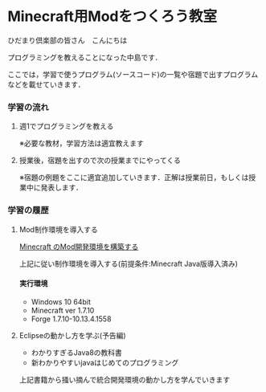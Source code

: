 # Minecraft用Modをつくろう教室
ひだまり倶楽部の皆さん　こんにちは

プログラミングを教えることになった中島です．

ここでは，学習で使うプログラム(ソースコード)の一覧や宿題で出すプログラムなどを載せていきます．

### 学習の流れ
1. 週1でプログラミングを教える

    ※必要な教材，学習方法は適宜教えます

2. 授業後，宿題を出すので次の授業までにやってくる 

    ※宿題の例題をここに適宜追加していきます．正解は授業前日，もしくは授業中に発表します．

### 学習の履歴
1. Mod制作環境を導入する

    [Minecraft のMod開発環境を構築する](https://mcmodding.jp/modding/index.php/MOD%E9%96%8B%E7%99%BA%E7%92%B0%E5%A2%83%E3%82%92%E4%BD%9C%E3%82%8B)

    上記に従い制作環境を導入する(前提条件:Minecraft Java版導入済み)

    #### 実行環境
    + Windows 10 64bit
    + Minecraft ver 1.7.10
    + Forge 1.7.10-10.13.4.1558


2. Eclipseの動かし方を学ぶ(予告編)
    + わかりすぎるJava8の教科書
    + 新わかりやすいjavaはじめてのプログラミング

    上記書籍から掻い摘んで統合開発環境の動かし方を学んでいきます
